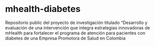 # mhealth-diabetes
Repositorio public del proyecto de investigación titulado “Desarrollo y evaluación de una intervención que integra estrategias innovadoras de mHealth para fortalecer el programa de atención para pacientes con diabetes de una Empresa Promotora de Salud en Colombia
